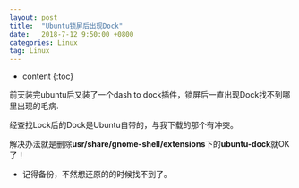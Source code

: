 ```yaml
---
layout: post
title:  "Ubuntu锁屏后出现Dock"
date:   2018-7-12 9:50:00 +0800
categories: Linux
tag: Linux
---
```


* content
{:toc}

前天装完ubuntu后又装了一个dash to dock插件，锁屏后一直出现Dock找不到哪里出现的毛病.

经查找Lock后的Dock是Ubuntu自带的，与我下载的那个有冲突。

解决办法就是删除**usr/share/gnome-shell/extensions**下的**ubuntu-dock**就OK了！

* 记得备份，不然想还原的的时候找不到了。